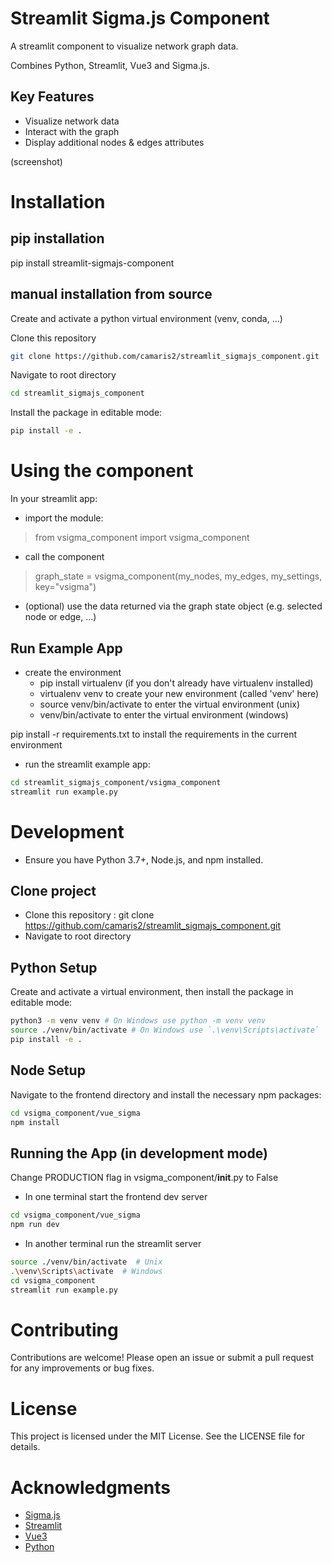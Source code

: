 # Streamlit Sigma.js Component

A streamlit component to visualize network graph data.

Combines Python, Streamlit, Vue3 and Sigma.js.

## Key Features

- Visualize network data
- Interact with the graph
- Display additional nodes & edges attributes

(screenshot)

# Installation

## pip installation

pip install streamlit-sigmajs-component

## manual installation from source

Create and activate a python virtual environment (venv, conda, ...)

Clone this repository

```bash
git clone https://github.com/camaris2/streamlit_sigmajs_component.git
```

Navigate to root directory

```bash
cd streamlit_sigmajs_component
```

Install the package in editable mode:

```bash
pip install -e .
```

# Using the component

In your streamlit app:
- import the module: 

> from vsigma_component import vsigma_component

- call the component

> graph_state = vsigma_component(my_nodes, my_edges, my_settings, key="vsigma")

- (optional) use the data returned via the graph state object (e.g. selected node or edge, ...) 

## Run Example App

- create the environment
    - pip install virtualenv (if you don't already have virtualenv installed)
    - virtualenv venv to create your new environment (called 'venv' here)
    - source venv/bin/activate to enter the virtual environment (unix)
    - venv/bin/activate to enter the virtual environment (windows)

pip install -r requirements.txt to install the requirements in the current environment
- run the streamlit example app:

```bash
cd streamlit_sigmajs_component/vsigma_component
streamlit run example.py
```

# Development

- Ensure you have Python 3.7+, Node.js, and npm installed.

## Clone project

- Clone this repository : git clone https://github.com/camaris2/streamlit_sigmajs_component.git
- Navigate to root directory

## Python Setup

Create and activate a virtual environment, then install the package in editable mode:

```bash
python3 -m venv venv # On Windows use python -m venv venv
source ./venv/bin/activate # On Windows use `.\venv\Scripts\activate`
pip install -e .
```

## Node Setup

Navigate to the frontend directory and install the necessary npm packages:

```bash
cd vsigma_component/vue_sigma
npm install
```

## Running the App (in development mode)

Change PRODUCTION flag in vsigma_component/__init__.py to False

- In one terminal start the frontend dev server

```bash
cd vsigma_component/vue_sigma
npm run dev
```

- In another terminal run the streamlit server

```bash
source ./venv/bin/activate  # Unix
.\venv\Scripts\activate  # Windows
cd vsigma_component
streamlit run example.py
```

# Contributing

Contributions are welcome! Please open an issue or submit a pull request for any improvements or bug fixes.

# License

This project is licensed under the MIT License. See the LICENSE file for details.

# Acknowledgments

- [Sigma.js](https://www.sigmajs.org/)
- [Streamlit](https://www.streamlit.io/)
- [Vue3](https://vuejs.org/)
- [Python](https://www.python.org/)